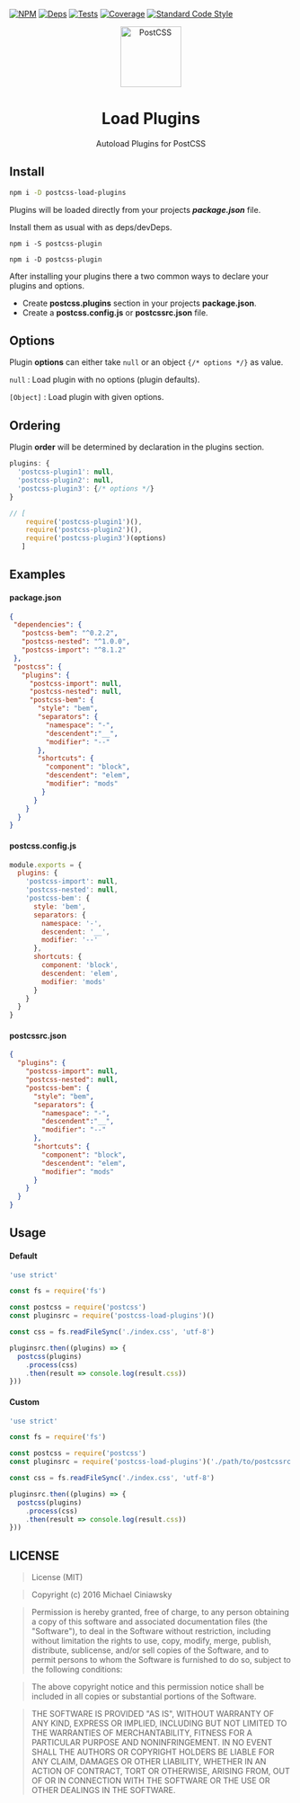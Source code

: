 [![NPM][npm]][npm-url]
[![Deps][deps]][deps-url]
[![Tests][travis]][travis-url]
[![Coverage][cover]][cover-url]
[![Standard Code Style][style]][style-url]

<div align="center">
  <a href="https://github.com/postcss/postcss">
    <img width="108" height="108" title="PostCSS"           src="http://postcss.github.io/postcss/logo.svg" hspace="20">
  </a>
  <h1>Load Plugins</h1>
  <p>Autoload Plugins for PostCSS<p>
</div>

## Install

```bash
npm i -D postcss-load-plugins
```

Plugins will be loaded directly from your projects ***package.json*** file.

Install them as usual with as deps/devDeps.

```
npm i -S postcss-plugin
```
```
npm i -D postcss-plugin
```

After installing your plugins there a two common ways to declare your plugins and options.

- Create **postcss.plugins** section in your projects **package.json**.
- Create a **postcss.config.js**  or  **postcssrc.json** file.

## Options

Plugin **options** can either take ```null``` or an object ```{/* options */}```
as value.

```null``` : Load plugin with no options (plugin defaults).

```[Object]``` : Load plugin with given options.

## Ordering

Plugin **order** will be determined by declaration in the plugins section.

```js
plugins: {
  'postcss-plugin1': null,
  'postcss-plugin2': null,
  'postcss-plugin3': {/* options */}
}

// [
    require('postcss-plugin1')(),
    require('postcss-plugin2')(),
    require('postcss-plugin3')(options)
   ]
```

## Examples
#### package.json

```json
{
 "dependencies": {
   "postcss-bem": "^0.2.2",
   "postcss-nested": "^1.0.0",
   "postcss-import": "^8.1.2"
 },
 "postcss": {
   "plugins": {
     "postcss-import": null,
     "postcss-nested": null,
     "postcss-bem": {
       "style": "bem",
       "separators": {
         "namespace": "-",
         "descendent":"__",
         "modifier": "--"
       },
       "shortcuts": {
         "component": "block",
         "descendent": "elem",
         "modifier": "mods"
        }
      }  
    }
  }
}
```

#### postcss.config.js

```js
module.exports = {
  plugins: {
    'postcss-import': null,
    'postcss-nested': null,
    'postcss-bem': {
      style: 'bem',
      separators: {
        namespace: '-',
        descendent: '__',
        modifier: '--'
      },
      shortcuts: {
        component: 'block',
        descendent: 'elem',
        modifier: 'mods'
      }
    }
  }
}
```
#### postcssrc.json

```json
{
  "plugins": {
    "postcss-import": null,
    "postcss-nested": null,
    "postcss-bem": {
      "style": "bem",
      "separators": {
        "namespace": "-",
        "descendent":"__",
        "modifier": "--"
      },
      "shortcuts": {
        "component": "block",
        "descendent": "elem",
        "modifier": "mods"
      }
    }
  }
}
```

## Usage
#### Default

```js
'use strict'

const fs = require('fs')

const postcss = require('postcss')
const pluginsrc = require('postcss-load-plugins')()

const css = fs.readFileSync('./index.css', 'utf-8')

pluginsrc.then((plugins) => {
  postcss(plugins)
    .process(css)
    .then(result => console.log(result.css))
}))
```

#### Custom

```js
'use strict'

const fs = require('fs')

const postcss = require('postcss')
const pluginsrc = require('postcss-load-plugins')('./path/to/postcssrc.json')

const css = fs.readFileSync('./index.css', 'utf-8')

pluginsrc.then((plugins) => {
  postcss(plugins)
    .process(css)
    .then(result => console.log(result.css))
}))
```

## LICENSE

> License (MIT)

> Copyright (c) 2016 Michael Ciniawsky

> Permission is hereby granted, free of charge, to any person obtaining a copy
of this software and associated documentation files (the "Software"), to deal
in the Software without restriction, including without limitation the rights
to use, copy, modify, merge, publish, distribute, sublicense, and/or sell
copies of the Software, and to permit persons to whom the Software is
furnished to do so, subject to the following conditions:

> The above copyright notice and this permission notice shall be included in all
copies or substantial portions of the Software.

> THE SOFTWARE IS PROVIDED "AS IS", WITHOUT WARRANTY OF ANY KIND, EXPRESS OR
IMPLIED, INCLUDING BUT NOT LIMITED TO THE WARRANTIES OF MERCHANTABILITY,
FITNESS FOR A PARTICULAR PURPOSE AND NONINFRINGEMENT. IN NO EVENT SHALL THE
AUTHORS OR COPYRIGHT HOLDERS BE LIABLE FOR ANY CLAIM, DAMAGES OR OTHER
LIABILITY, WHETHER IN AN ACTION OF CONTRACT, TORT OR OTHERWISE, ARISING FROM,
OUT OF OR IN CONNECTION WITH THE SOFTWARE OR THE USE OR OTHER DEALINGS IN THE
SOFTWARE.

[npm]: https://img.shields.io/npm/v/postcss-load-plugins.svg
[npm-url]: https://npmjs.com/package/postcss-load-plugins

[node]: https://img.shields.io/node/v/gh-badges.svg?maxAge=2592000
[node-url]: https://nodejs.org

[deps]: https://david-dm.org/michael-ciniawsky/postcss-load-plugins.svg
[deps-url]: https://david-dm.org/michael-ciniawsky/postcss-load-plugins

[style]: https://img.shields.io/badge/code%20style-standard-yellow.svg
[style-url]: http://standardjs.com/

[travis]: http://img.shields.io/travis/michael-ciniawsky/postcss-load-plugins.svg
[travis-url]: https://travis-ci.org/michael-ciniawsky/postcss-load-plugins

[cover]: https://coveralls.io/repos/github/michael-ciniawsky/postcss-load-plugins/badge.svg?branch=master
[cover-url]: https://coveralls.io/github/michael-ciniawsky/postcss-load-plugins?branch=master
